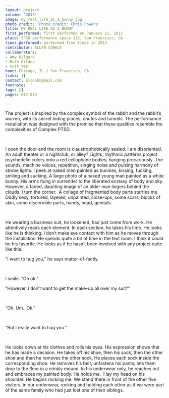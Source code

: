 ```yaml
---
layout: project
volume: '2013'
image: my_real_life_as_a_bunny.jpg
photo_credit: 'Photo credit: Chris Powers'
title: MY REAL LIFE AS A BUNNY
first_performed: first performed on January 11, 2013
place: SFSU performance space 112, San Francisco, CA
times_performed: performed five times in 2013
contributor: ALLEN CONKLE
collaborators:
- Amy Kilgard
- Ruth Gildea
- Gust Yep
home: Chicago, IL / San Francisco, CA
links: []
contact: alconk@gmail.com
footnote: ''
tags: []
pages: 012-013

---
```


The project is inspired by the complex symbol of the rabbit and the rabbit’s warren, with its secret hiding places, chutes and tunnels. The performance installation was designed with the premise that these qualities resemble the complexities of Complex PTSD. 

 

I open the door and the room is claustrophobically sealed. I am disoriented.  An adult theater or a nightclub, or alley? Lights, rhythmic patterns project psychedelic colors onto a red cellophane bodies, hanging precariously. The sounds, machine voices, repetition, singing noise and pulsing harmony of strobe lights. I peek at naked men painted as bunnies, kissing, fucking, smiling and sucking. A large photo of a naked young man painted as a white bunny. His arms flung in surrender to the liberated ecstasy of body and sky. However, a faded, daunting image of an older man lingers behind the clouds. I turn the corner.  A collage of fragmented body parts startles me. Oddly sexy, tortured, layered, unpainted, close-ups, some scars, blocks of skin, some discernible parts, hands, head, genitals.

 

He wearing a business suit, tie loosened, had just come from work. He attentively reads each element. In each section, he takes his time. He looks like he is thinking. I don’t make eye contact with him as he moves through the installation. He spends quite a bit of time in the text room. I think it could be his favorite. He looks as if he hasn’t been involved with any project quite like this.

“I want to hug you,” he says matter-of-factly.

 

I smile. “Oh ok.”

“However, I don’t want to get the make-up all over my suit?”

 

“Oh. Um…Ok.”

 

“But I really want to hug you.”

 

He looks down at his clothes and rolls his eyes. His expression shows that he has made a decision. He takes off his shoe, then his sock, then the other shoe and then he removes the other sock. He places each sock inside the corresponding shoe. He removes his belt, unfastens his pants; lets them drop to the floor in a crinkly mound. In his underwear only, he reaches out and embraces my painted body. He holds me.  I lay my head on his shoulder. He begins rocking me. We stand there in front of the other five visitors, in our underwear, rocking and holding each other as if we were part of the same family who had just lost one of their siblings.
